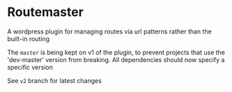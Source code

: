 # Routemaster

A wordpress plugin for managing routes via url patterns rather than the built-in routing

The `master` is being kept on v1 of the plugin, to prevent projects that use the 'dev-master' version from breaking. 
All dependencies should now specify a specific version

See `v2` branch for latest changes
